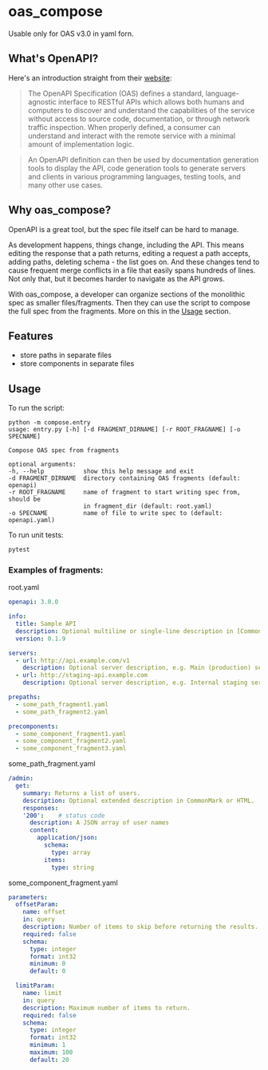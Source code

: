 # oas_compose
Usable only for OAS v3.0 in yaml forn.

## What's OpenAPI?
Here's an introduction straight from their [website](https://swagger.io/specification/):

> The OpenAPI Specification (OAS) defines a standard, language-agnostic interface to RESTful APIs which allows both humans and computers to discover and understand the capabilities of the service without access to source code, documentation, or through network traffic inspection. When properly defined, a consumer can understand and interact with the remote service with a minimal amount of implementation logic.

> An OpenAPI definition can then be used by documentation generation tools to display the API, code generation tools to generate servers and clients in various programming languages, testing tools, and many other use cases.

## Why oas_compose?
OpenAPI is a great tool, but the spec file itself can be hard to manage.

As development happens, things change, including the API.
This means editing the response that a path returns, editing a request a path accepts, adding paths, deleting schema - the list goes on.
And these changes tend to cause frequent merge conflicts in a file that easily spans 
hundreds of lines. 
Not only that, but it becomes harder to navigate as the API grows.

With oas_compose, a developer can organize sections of the monolithic spec as smaller files/fragments. 
Then they can use the script to compose the full spec from the fragments.
More on this in the [Usage](#usage) section.

## Features
- store paths in separate files
- store components in separate files

## Usage
To run the script: 
```
python -m compose.entry
usage: entry.py [-h] [-d FRAGMENT_DIRNAME] [-r ROOT_FRAGNAME] [-o SPECNAME]

Compose OAS spec from fragments

optional arguments:
-h, --help           show this help message and exit
-d FRAGMENT_DIRNAME  directory containing OAS fragments (default: openapi)
-r ROOT_FRAGNAME     name of fragment to start writing spec from, should be
                     in fragment_dir (default: root.yaml)
-o SPECNAME          name of file to write spec to (default: openapi.yaml)
```
To run unit tests:
```python
pytest
``` 

### Examples of fragments:

root.yaml
```yaml
openapi: 3.0.0

info:
  title: Sample API
  description: Optional multiline or single-line description in [CommonMark](http://commonmark.org/help/) or HTML.
  version: 0.1.9

servers:
  - url: http://api.example.com/v1
    description: Optional server description, e.g. Main (production) server
  - url: http://staging-api.example.com
    description: Optional server description, e.g. Internal staging server for testing

prepaths:
  - some_path_fragment1.yaml
  - some_path_fragment2.yaml

precomponents:
  - some_component_fragment1.yaml
  - some_component_fragment2.yaml
  - some_component_fragment3.yaml
``` 

some_path_fragment.yaml
```yaml
/admin:
  get:
    summary: Returns a list of users.
    description: Optional extended description in CommonMark or HTML.
    responses:
    '200':    # status code
      description: A JSON array of user names
      content:
        application/json:
          schema: 
            type: array
          items: 
            type: string
```

some_component_fragment.yaml
```yaml
parameters:
  offsetParam:
    name: offset
    in: query
    description: Number of items to skip before returning the results.
    required: false
    schema:
      type: integer
      format: int32
      minimum: 0
      default: 0

  limitParam:
    name: limit
    in: query
    description: Maximum number of items to return.
    required: false
    schema:
      type: integer
      format: int32
      minimum: 1
      maximum: 100
      default: 20
```